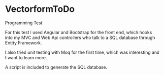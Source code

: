 # VectorformToDo
Programming Test

For this test I used Angular and Bootstrap for the front end, which hooks into my MVC and Web Api controllers who talk to a SQL database through Entity Framework.

I also tried unit testing with Moq for the first time, which was interesting and I want to learn more.

A script is included to generate the SQL database.
